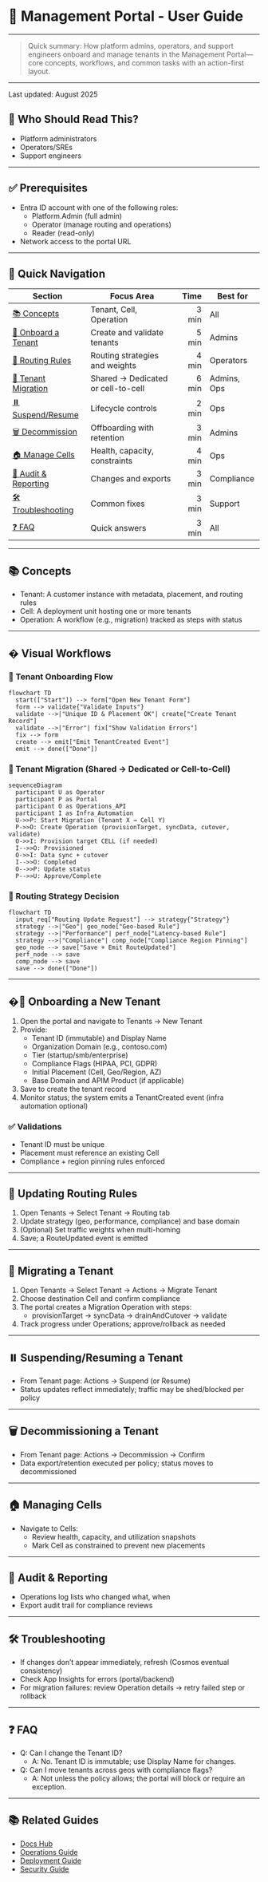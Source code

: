# 🧭 Management Portal - User Guide

---

> Quick summary: How platform admins, operators, and support engineers onboard and manage tenants in the Management Portal—core concepts, workflows, and common tasks with an action-first layout.

---

Last updated: August 2025

## 👥 Who Should Read This?

- Platform administrators
- Operators/SREs
- Support engineers

---

## ✅ Prerequisites

- Entra ID account with one of the following roles:
  - Platform.Admin (full admin)
  - Operator (manage routing and operations)
  - Reader (read-only)
- Network access to the portal URL

---

## 🧭 Quick Navigation

| Section | Focus Area | Time | Best for |
|---|---|---:|---|
| [📚 Concepts](#-concepts) | Tenant, Cell, Operation | 3 min | All |
| [🚀 Onboard a Tenant](#-onboarding-a-new-tenant) | Create and validate tenants | 5 min | Admins |
| [🧩 Routing Rules](#-updating-routing-rules) | Routing strategies and weights | 4 min | Operators |
| [🔁 Tenant Migration](#-migrating-a-tenant) | Shared → Dedicated or cell-to-cell | 6 min | Admins, Ops |
| [⏸️ Suspend/Resume](#-suspendingresuming-a-tenant) | Lifecycle controls | 2 min | Ops |
| [🗑️ Decommission](#-decommissioning-a-tenant) | Offboarding with retention | 3 min | Admins |
| [🏠 Manage Cells](#-managing-cells) | Health, capacity, constraints | 4 min | Ops |
| [🧾 Audit & Reporting](#-audit--reporting) | Changes and exports | 3 min | Compliance |
| [🛠️ Troubleshooting](#-troubleshooting) | Common fixes | 3 min | Support |
| [❓ FAQ](#-faq) | Quick answers | 3 min | All |

---

## 📚 Concepts

- Tenant: A customer instance with metadata, placement, and routing rules
- Cell: A deployment unit hosting one or more tenants
- Operation: A workflow (e.g., migration) tracked as steps with status

---

## �️ Visual Workflows

### 🚀 Tenant Onboarding Flow

```mermaid
flowchart TD
  start(["Start"]) --> form["Open New Tenant Form"]
  form --> validate{"Validate Inputs"}
  validate -->|"Unique ID & Placement OK"| create["Create Tenant Record"]
  validate -->|"Error"| fix["Show Validation Errors"]
  fix --> form
  create --> emit["Emit TenantCreated Event"]
  emit --> done(["Done"])
```

### 🔁 Tenant Migration (Shared → Dedicated or Cell-to-Cell)

```mermaid
sequenceDiagram
  participant U as Operator
  participant P as Portal
  participant O as Operations_API
  participant I as Infra_Automation
  U->>P: Start Migration (Tenant X → Cell Y)
  P->>O: Create Operation (provisionTarget, syncData, cutover, validate)
  O->>I: Provision target CELL (if needed)
  I-->>O: Provisioned
  O->>I: Data sync + cutover
  I-->>O: Completed
  O-->>P: Update status
  P-->>U: Approve/Complete
```

### 🧩 Routing Strategy Decision

```mermaid
flowchart TD
  input_req["Routing Update Request"] --> strategy{"Strategy"}
  strategy -->|"Geo"| geo_node["Geo-based Rule"]
  strategy -->|"Performance"| perf_node["Latency-based Rule"]
  strategy -->|"Compliance"| comp_node["Compliance Region Pinning"]
  geo_node --> save["Save + Emit RouteUpdated"]
  perf_node --> save
  comp_node --> save
  save --> done(["Done"])
```

---

## �🚀 Onboarding a New Tenant

1. Open the portal and navigate to Tenants → New Tenant
2. Provide:
   - Tenant ID (immutable) and Display Name
   - Organization Domain (e.g., contoso.com)
   - Tier (startup/smb/enterprise)
   - Compliance Flags (HIPAA, PCI, GDPR)
   - Initial Placement (Cell, Geo/Region, AZ)
   - Base Domain and APIM Product (if applicable)
3. Save to create the tenant record
4. Monitor status; the system emits a TenantCreated event (infra automation optional)

### ✅ Validations

- Tenant ID must be unique
- Placement must reference an existing Cell
- Compliance + region pinning rules enforced

---

## 🧩 Updating Routing Rules

1. Open Tenants → Select Tenant → Routing tab
2. Update strategy (geo, performance, compliance) and base domain
3. (Optional) Set traffic weights when multi-homing
4. Save; a RouteUpdated event is emitted

---

## 🔁 Migrating a Tenant

1. Open Tenants → Select Tenant → Actions → Migrate Tenant
2. Choose destination Cell and confirm compliance
3. The portal creates a Migration Operation with steps:
   - provisionTarget → syncData → drainAndCutover → validate
4. Track progress under Operations; approve/rollback as needed

---

## ⏸️ Suspending/Resuming a Tenant

- From Tenant page: Actions → Suspend (or Resume)
- Status updates reflect immediately; traffic may be shed/blocked per policy

---

## 🗑️ Decommissioning a Tenant

- From Tenant page: Actions → Decommission → Confirm
- Data export/retention executed per policy; status moves to decommissioned

---

## 🏠 Managing Cells

- Navigate to Cells:
  - Review health, capacity, and utilization snapshots
  - Mark Cell as constrained to prevent new placements

---

## 🧾 Audit & Reporting

- Operations log lists who changed what, when
- Export audit trail for compliance reviews

---

## 🛠️ Troubleshooting

- If changes don’t appear immediately, refresh (Cosmos eventual consistency)
- Check App Insights for errors (portal/backend)
- For migration failures: review Operation details → retry failed step or rollback

---

## ❓ FAQ

- Q: Can I change the Tenant ID?
  - A: No. Tenant ID is immutable; use Display Name for changes.
- Q: Can I move tenants across geos with compliance flags?
  - A: Not unless the policy allows; the portal will block or require an exception.

---

## 📚 Related Guides

- [Docs Hub](./DOCS.md)
- [Operations Guide](./OPERATIONS_GUIDE.md)
- [Deployment Guide](./DEPLOYMENT_GUIDE.md)
- [Security Guide](./SECURITY_GUIDE.md)
